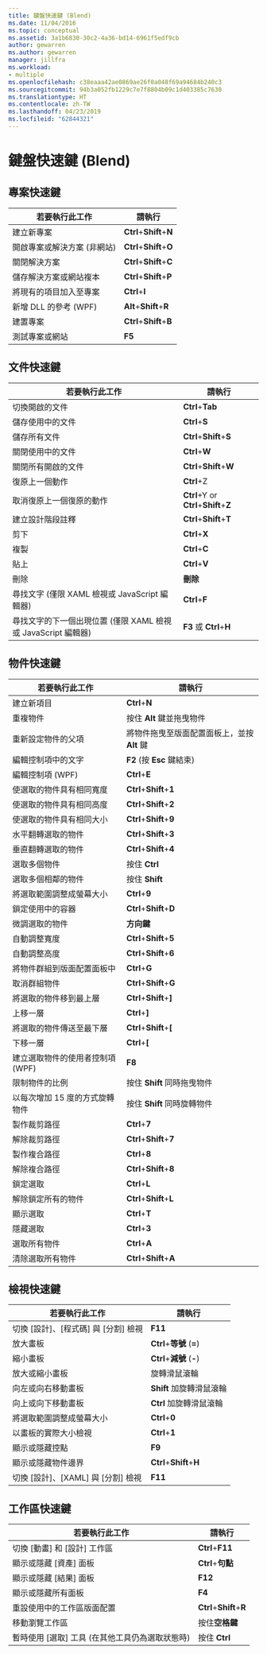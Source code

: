 ```yaml
---
title: 鍵盤快速鍵 (Blend)
ms.date: 11/04/2016
ms.topic: conceptual
ms.assetid: 3a1b6830-30c2-4a36-bd14-6961f5edf9cb
author: gewarren
ms.author: gewarren
manager: jillfra
ms.workload:
- multiple
ms.openlocfilehash: c38eaaa42ae0869ae26f0a048f69a94684b240c3
ms.sourcegitcommit: 94b3a052fb1229c7e7f8804b09c1d403385c7630
ms.translationtype: HT
ms.contentlocale: zh-TW
ms.lasthandoff: 04/23/2019
ms.locfileid: "62844321"
---
```

# <a name="keyboard-shortcuts-in-blend"></a>鍵盤快速鍵 (Blend)

## <a name="project-shortcuts"></a>專案快速鍵

|若要執行此工作|請執行|
|----------------|-------------|
|建立新專案|**Ctrl**+**Shift**+**N**|
|開啟專案或解決方案 (非網站)|**Ctrl**+**Shift**+**O**|
|關閉解決方案|**Ctrl**+**Shift**+**C**|
|儲存解決方案或網站複本|**Ctrl**+**Shift**+**P**|
|將現有的項目加入至專案|**Ctrl**+**I**|
|新增 DLL 的參考 (WPF)|**Alt**+**Shift**+**R**|
|建置專案|**Ctrl**+**Shift**+**B**|
|測試專案或網站|**F5**|

## <a name="document-shortcuts"></a>文件快速鍵

|若要執行此工作|請執行|
|----------------|-------------|
|切換開啟的文件|**Ctrl**+**Tab**|
|儲存使用中的文件|**Ctrl**+**S**|
|儲存所有文件|**Ctrl**+**Shift**+**S**|
|關閉使用中的文件|**Ctrl**+**W**|
|關閉所有開啟的文件|**Ctrl**+**Shift**+**W**|
|復原上一個動作|**Ctrl**+Z|
|取消復原上一個復原的動作|**Ctrl**+Y or **Ctrl**+**Shift**+**Z**|
|建立設計階段註釋|**Ctrl**+**Shift**+**T**|
|剪下|**Ctrl**+**X**|
|複製|**Ctrl**+**C**|
|貼上|**Ctrl**+**V**|
|刪除|**刪除**|
|尋找文字 (僅限 XAML 檢視或 JavaScript 編輯器)|**Ctrl**+**F**|
|尋找文字的下一個出現位置 (僅限 XAML 檢視或 JavaScript 編輯器)|**F3** 或 **Ctrl**+**H**|

## <a name="object-shortcuts"></a>物件快速鍵

|若要執行此工作|請執行|
|----------------|-------------|
|建立新項目|**Ctrl**+**N**|
|重複物件|按住 **Alt** 鍵並拖曳物件|
|重新設定物件的父項|將物件拖曳至版面配置面板上，並按 **Alt** 鍵|
|編輯控制項中的文字|**F2** (按 **Esc** 鍵結束)|
|編輯控制項 (WPF)|**Ctrl**+**E**|
|使選取的物件具有相同寬度|**Ctrl**+**Shift**+**1**|
|使選取的物件具有相同高度|**Ctrl**+**Shift**+**2**|
|使選取的物件具有相同大小|**Ctrl**+**Shift**+**9**|
|水平翻轉選取的物件|**Ctrl**+**Shift**+**3**|
|垂直翻轉選取的物件|**Ctrl**+**Shift**+**4**|
|選取多個物件|按住 **Ctrl**|
|選取多個相鄰的物件|按住 **Shift**|
|將選取範圍調整成螢幕大小|**Ctrl**+**9**|
|鎖定使用中的容器|**Ctrl**+**Shift**+**D**|
|微調選取的物件|**方向鍵**|
|自動調整寬度|**Ctrl**+**Shift**+**5**|
|自動調整高度|**Ctrl**+**Shift**+**6**|
|將物件群組到版面配置面板中|**Ctrl**+**G**|
|取消群組物件|**Ctrl**+**Shift**+**G**|
|將選取的物件移到最上層|**Ctrl**+**Shift**+**]**|
|上移一層|**Ctrl**+**]**|
|將選取的物件傳送至最下層|**Ctrl**+**Shift**+**[**|
|下移一層|**Ctrl**+**[**|
|建立選取物件的使用者控制項 (WPF)|**F8**|
|限制物件的比例|按住 **Shift** 同時拖曳物件|
|以每次增加 15 度的方式旋轉物件|按住 **Shift** 同時旋轉物件|
|製作裁剪路徑|**Ctrl**+**7**|
|解除裁剪路徑|**Ctrl**+**Shift**+**7**|
|製作複合路徑|**Ctrl**+**8**|
|解除複合路徑|**Ctrl**+**Shift**+**8**|
|鎖定選取|**Ctrl**+**L**|
|解除鎖定所有的物件|**Ctrl**+**Shift**+**L**|
|顯示選取|**Ctrl**+**T**|
|隱藏選取|**Ctrl**+**3**|
|選取所有物件|**Ctrl**+**A**|
|清除選取所有物件|**Ctrl**+**Shift**+**A**|

## <a name="view-shortcuts"></a>檢視快速鍵

|若要執行此工作|請執行|
|----------------|-------------|
|切換 [設計]、[程式碼] 與 [分割] 檢視|**F11**|
|放大畫板|**Ctrl**+**等號** (**=**)|
|縮小畫板|**Ctrl**+**減號** (**-**)|
|放大或縮小畫板|旋轉滑鼠滾輪|
|向左或向右移動畫板|**Shift** 加旋轉滑鼠滾輪|
|向上或向下移動畫板|**Ctrl** 加旋轉滑鼠滾輪|
|將選取範圍調整成螢幕大小|**Ctrl**+**0**|
|以畫板的實際大小檢視|**Ctrl**+**1**|
|顯示或隱藏控點|**F9**|
|顯示或隱藏物件邊界|**Ctrl**+**Shift**+**H**|
|切換 [設計]、[XAML] 與 [分割] 檢視|**F11**|

## <a name="workspace-shortcuts"></a>工作區快速鍵

|若要執行此工作|請執行|
|----------------|-------------|
|切換 [動畫] 和 [設計] 工作區|**Ctrl**+**F11**|
|顯示或隱藏 [資產] 面板|**Ctrl**+**句點**|
|顯示或隱藏 [結果] 面板|**F12**|
|顯示或隱藏所有面板|**F4**|
|重設使用中的工作區版面配置|**Ctrl**+**Shift**+**R**|
|移動瀏覽工作區|按住**空格鍵**|
|暫時使用 [選取] 工具 (在其他工具仍為選取狀態時)|按住 **Ctrl**|